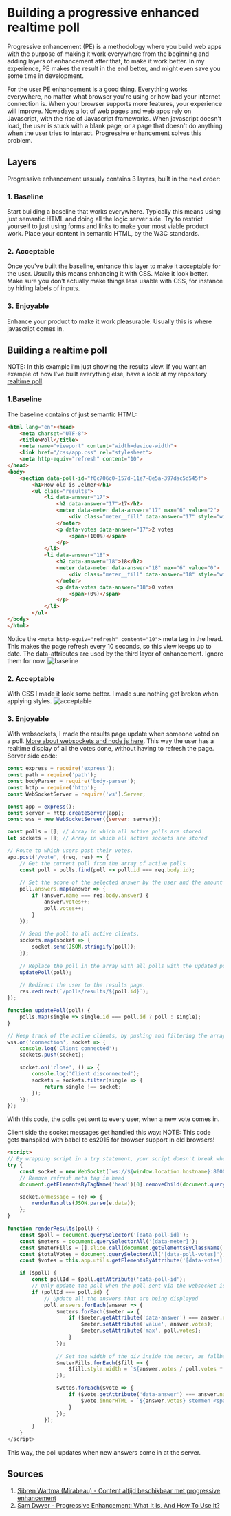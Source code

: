 # Building a progressive enhanced realtime poll

Progressive enhancement (PE) is a methodology where you build web apps with the purpose of making it work everywhere from the beginning and adding layers of enhancement after that, to make it work better. In my experience, PE makes the result in the end better, and might even save you some time in development.

For the user PE enhancement is a good thing. Everything works everywhere, no matter what browser you're using or how bad your internet connection is. When your browser supports more features, your experience will improve. Nowadays a lot of web pages and web apps rely on Javascript, with the rise of Javascript frameworks. When javascript doesn't load, the user is stuck with a blank page, or a page that doesn't do anything when the user tries to interact. Progressive enhancement solves this problem.

## Layers
Progressive enhancement ussualy contains 3 layers, built in the next order: 

### 1. Baseline
Start building a baseline that works everywhere. Typically this means using just semantic HTML and doing all the logic server side. Try to restrict yourself to just using forms and links to make your most viable product work. Place your content in semantic HTML, by the W3C standards.

### 2. Acceptable
Once you've built the baseline, enhance this layer to make it acceptable for the user. Usually this means enhancing it with CSS. Make it look better. Make sure you don’t actually make things less usable with CSS, for instance by hiding labels of inputs.

### 3. Enjoyable
Enhance your product to make it work pleasurable. Usually this is where javascript comes in.

## Building a realtime poll

NOTE: In this example i’m just showing the results view. If you want an example of how I’ve built everything else, have a look at my repository [realtime poll](https://github.com/Frankwarnaar/minor-browser-technologies-realtime-poll).

### 1.Baseline
The baseline contains of just semantic HTML:
```html
<html lang="en"><head>
	<meta charset="UTF-8">
	<title>Poll</title>
	<meta name="viewport" content="width=device-width">
	<link href="/css/app.css" rel="stylesheet">
	<meta http-equiv="refresh" content="10">
</head>
<body>
	<section data-poll-id="f0c706c0-157d-11e7-8e5a-397dac5d545f">
		<h1>How old is Jelmer</h1>
		<ul class="results">
			<li data-answer="17">
				<h2 data-answer="17">17</h2>
				<meter data-meter data-answer="17" max="6" value="2">
					<div class="meter__fill" data-answer="17" style="width: 33.33333333333333%"></div>
				</meter>
				<p data-votes data-answer="17">2 votes
					<span>(100%)</span>
				</p>
			</li>
			<li data-answer="18">
				<h2 data-answer="18">18</h2>
				<meter data-meter data-answer="18" max="6" value="0">
					<div class="meter__fill" data-answer="18" style="width: 0%"></div>
				</meter>
				<p data-votes data-answer="18">0 votes
					<span>(0%)</span>
				</p>
			</li>
		</ul>
</body>
</html>
```
Notice the `<meta http-equiv="refresh" content="10">` meta tag in the head. This makes the page refresh every 10 seconds, so this view keeps up to date. The data-attributes are used by the third layer of enhancement. Ignore them for now.
![baseline](https://raw.githubusercontent.com/Frankwarnaar/minor-weekly-nerd/master/6.progressive_enhancement/baseline.png?token=ANgg99g5ChVA03HuxhZJBo-eY7LVW6Ieks5ZO70awA%3D%3D)

### 2. Acceptable
With CSS I made it look some better. I made sure nothing got broken when applying styles.
![acceptable](https://github.com/Frankwarnaar/minor-weekly-nerd/blob/master/6.progressive_enhancement/acceptable.png?raw=true)

### 3. Enjoyable
With websockets, I made the results page update when someone voted on a poll. [More about websockets and node js here](https://www.npmjs.com/package/ws). This way the user has a realtime display of all the votes done, without having to refresh the page.
Server side code:
```js
const express = require('express');
const path = require('path');
const bodyParser = require('body-parser');
const http = require('http');
const WebSocketServer = require('ws').Server;

const app = express();
const server = http.createServer(app);
const wss = new WebSocketServer({server: server});

const polls = []; // Array in which all active polls are stored
let sockets = []; // Array in which all active sockets are stored

// Route to which users post their votes. 
app.post('/vote', (req, res) => {
	// Get the current poll from the array of active polls
	const poll = polls.find(poll => poll.id === req.body.id);
	
	// Set the score of the selected answer by the user and the amount of total votes 1 higher
	poll.answers.map(answer => {
		if (answer.name === req.body.answer) {
			answer.votes++;
			poll.votes++;
		}
	});
	
	// Send the poll to all active clients.
	sockets.map(socket => {
		socket.send(JSON.stringify(poll));
	});
	
	// Replace the poll in the array with all polls with the updated poll.
	updatePoll(poll);
	
	// Redirect the user to the results page.
	res.redirect(`/polls/results/${poll.id}`);
});

function updatePoll(poll) {
	polls.map(single => single.id === poll.id ? poll : single);
}

// Keep track of the active clients, by pushing and filtering the array 'sockets' when a client connects or disconnects.
wss.on('connection', socket => {
	console.log('Client connected');
	sockets.push(socket);

	socket.on('close', () => {
		console.log('Client disconnected');
		sockets = sockets.filter(single => {
			return single !== socket;
		});
	});
});
```
With this code, the polls get sent to every user, when a new vote comes in.

Client side the socket messages get handled this way:
NOTE: This code gets transpiled with babel to es2015 for browser support in old browsers!
```html
<script>
// By wrapping script in a try statement, your script doesn't break when errors happen.
try {
	const socket = new WebSocket(`ws://${window.location.hostname}:8000`, 'echo-protocol');
	// Remove refresh meta tag in head
	document.getElementsByTagName('head')[0].removeChild(document.querySelector('meta[content="10"]'))

	socket.onmessage = (e) => {
		renderResults(JSON.parse(e.data));
	};
}

function renderResults(poll) {
	const $poll = document.querySelector('[data-poll-id]');
	const $meters = document.querySelectorAll('[data-meter]');
	const $meterFills = [].slice.call(document.getElementsByClassName('meter__fill')); // Convert nodelist to array
	const $totalVotes = document.querySelectorAll('[data-poll-votes]');
	const $votes = this.app.utils.getElementsByAttribute('[data-votes]');

	if ($poll) {
		const pollId = $poll.getAttribute('data-poll-id');
		// Only update the poll when the poll sent via the websocket is the same poll that is being displayed.
		if (pollId === poll.id) {
			// Update all the answers that are being displayed
			poll.answers.forEach(answer => {
				$meters.forEach($meter => {
					if ($meter.getAttribute('data-answer') === answer.name) {
						$meter.setAttribute('value', answer.votes);
						$meter.setAttribute('max', poll.votes);
					}
				});
				
				// Set the width of the div inside the meter, as fallback for browsers that don't support meters.
				$meterFills.forEach($fill => {
					$fill.style.width = `${answer.votes / poll.votes * 100}%`;
				});

				$votes.forEach($vote => {
					if ($vote.getAttribute('data-answer') === answer.name) {
						$vote.innerHTML = `${answer.votes} stemmen <span>(${(answer.votes / poll.votes * 100).toFixed()}%)</span>`;
					}
				});
			});
		}
	}
</script>
```
This way, the poll updates when new answers come in at the server. 

## Sources
1. [Sibren Wartma (Mirabeau) - Content altijd beschikbaar met progressive enhancement ](https://www.mirabeau.nl/nl-nl/nieuws/artikel/2016/content-altijd-beschikbaar-met-progressive-enhancement)
2. [Sam Dwyer - Progressive Enhancement: What It Is, And How To Use It?](https://www.smashingmagazine.com/2009/04/progressive-enhancement-what-it-is-and-how-to-use-it/)
